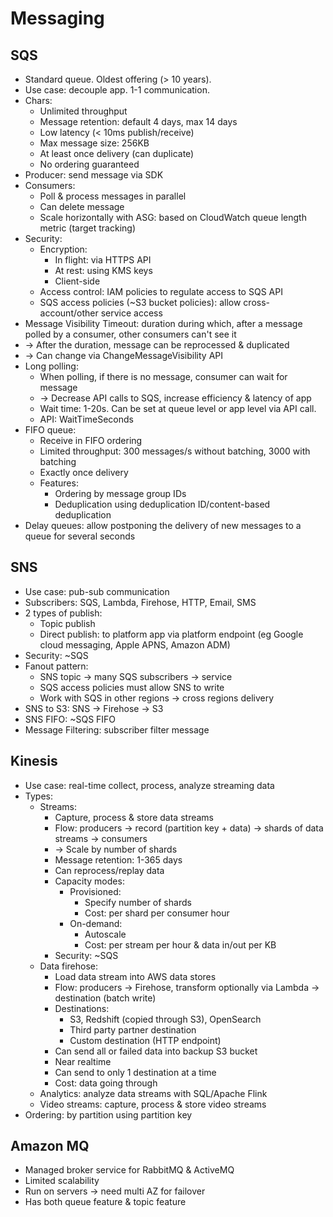 # Messaging
## SQS
- Standard queue. Oldest offering (> 10 years).
- Use case: decouple app. 1-1 communication.
- Chars:
  - Unlimited throughput
  - Message retention: default 4 days, max 14 days
  - Low latency (< 10ms publish/receive)
  - Max message size: 256KB
  - At least once delivery (can duplicate)
  - No ordering guaranteed
- Producer: send message via SDK
- Consumers:
  - Poll & process messages in parallel
  - Can delete message
  - Scale horizontally with ASG: based on CloudWatch queue length metric (target tracking)
- Security:
  - Encryption:
    - In flight: via HTTPS API
    - At rest: using KMS keys
    - Client-side
  - Access control: IAM policies to regulate access to SQS API
  - SQS access policies (~S3 bucket policies): allow cross-account/other service access
- Message Visibility Timeout: duration during which, after a message polled by a consumer, other consumers can't see it
- -> After the duration, message can be reprocessed & duplicated
- -> Can change via ChangeMessageVisibility API
- Long polling:
  - When polling, if there is no message, consumer can wait for message
  - -> Decrease API calls to SQS, increase efficiency & latency of app
  - Wait time: 1-20s. Can be set at queue level or app level via API call.
  - API: WaitTimeSeconds
- FIFO queue:
  - Receive in FIFO ordering
  - Limited throughput: 300 messages/s without batching, 3000 with batching
  - Exactly once delivery
  - Features:
    - Ordering by message group IDs
    - Deduplication using deduplication ID/content-based deduplication
- Delay queues: allow postponing the delivery of new messages to a queue for several seconds
## SNS
- Use case: pub-sub communication
- Subscribers: SQS, Lambda, Firehose, HTTP, Email, SMS
- 2 types of publish:
  - Topic publish
  - Direct publish: to platform app via platform endpoint (eg Google cloud messaging, Apple APNS, Amazon ADM)
- Security: ~SQS
- Fanout pattern:
  - SNS topic -> many SQS subscribers -> service
  - SQS access policies must allow SNS to write
  - Work with SQS in other regions -> cross regions delivery
- SNS to S3: SNS -> Firehose -> S3
- SNS FIFO: ~SQS FIFO
- Message Filtering: subscriber filter message
## Kinesis
- Use case: real-time collect, process, analyze streaming data
- Types:
  - Streams:
    - Capture, process & store data streams
    - Flow: producers -> record (partition key + data) -> shards of data streams -> consumers
    - -> Scale by number of shards
    - Message retention: 1-365 days
    - Can reprocess/replay data
    - Capacity modes:
      - Provisioned:
        - Specify number of shards
        - Cost: per shard per consumer hour
      - On-demand:
        - Autoscale
        - Cost: per stream per hour & data in/out per KB
    - Security: ~SQS
  - Data firehose:
    - Load data stream into AWS data stores
    - Flow: producers -> Firehose, transform optionally via Lambda -> destination (batch write)
    - Destinations:
      - S3, Redshift (copied through S3), OpenSearch
      - Third party partner destination
      - Custom destination (HTTP endpoint)
    - Can send all or failed data into backup S3 bucket
    - Near realtime
    - Can send to only 1 destination at a time
    - Cost: data going through
  - Analytics: analyze data streams with SQL/Apache Flink
  - Video streams: capture, process & store video streams
- Ordering: by partition using partition key
## Amazon MQ
- Managed broker service for RabbitMQ & ActiveMQ
- Limited scalability
- Run on servers -> need multi AZ for failover
- Has both queue feature & topic feature